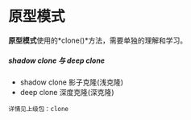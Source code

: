 # 原型模式

**原型模式**使用的*clone()*方法，需要单独的理解和学习。

##### shadow clone 与 deep clone

* shadow clone 影子克隆(浅克隆)
* deep clone 深度克隆(深克隆)

`详情见上级包：clone` 

